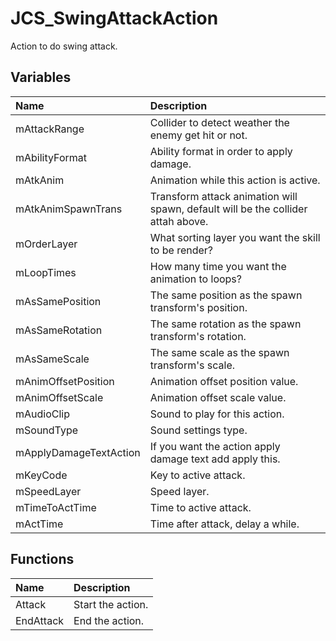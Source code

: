 # JCS_SwingAttackAction

Action to do swing attack.

## Variables

| Name | Description |
|:---|:---|
| mAttackRange | Collider to detect weather the enemy get hit or not. |
| mAbilityFormat | Ability format in order to apply damage. |
| mAtkAnim | Animation while this action is active. |
| mAtkAnimSpawnTrans | Transform attack animation will spawn, default will be the collider attah above. |
| mOrderLayer | What sorting layer you want the skill to be render? |
| mLoopTimes | How many time you want the animation to loops? |
| mAsSamePosition | The same position as the spawn transform's position. |
| mAsSameRotation | The same rotation as the spawn transform's rotation. |
| mAsSameScale | The same scale as the spawn transform's scale. |
| mAnimOffsetPosition | Animation offset position value. |
| mAnimOffsetScale | Animation offset scale value. |
| mAudioClip | Sound to play for this action. |
| mSoundType | Sound settings type. |
| mApplyDamageTextAction | If you want the action apply damage text add apply this. |
| mKeyCode | Key to active attack. |
| mSpeedLayer | Speed layer. |
| mTimeToActTime | Time to active attack. |
| mActTime | Time after attack, delay a while. |

## Functions

| Name | Description |
|:---|:---|
| Attack | Start the action. |
| EndAttack | End the action. |
